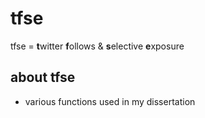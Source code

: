 # tfse
tfse = **t**witter **f**ollows & **s**elective **e**xposure

## about tfse
- various functions used in my dissertation
